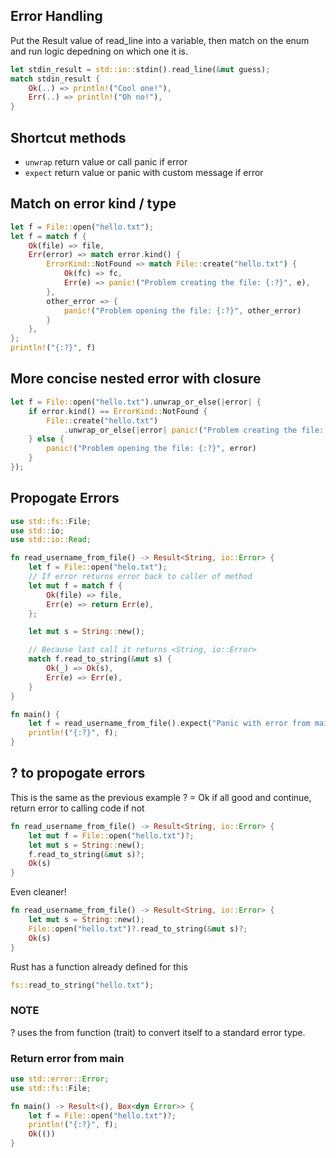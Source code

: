 ## Error Handling
Put the Result value of read_line into a variable, then match on the enum and run logic depedning on which one it is.
```rust
let stdin_result = std::io::stdin().read_line(&mut guess);
match stdin_result {
    Ok(..) => println!("Cool one!"),
    Err(..) => println!("Oh no!"),
}
```
## Shortcut methods
- `unwrap` return value or call panic if error
- `expect` return value or panic with custom message if error 

## Match on error kind / type
```rust
let f = File::open("hello.txt");
let f = match f {
    Ok(file) => file,
    Err(error) => match error.kind() {
        ErrorKind::NotFound => match File::create("hello.txt") {
            Ok(fc) => fc,
            Err(e) => panic!("Problem creating the file: {:?}", e),
        },
        other_error => {
            panic!("Problem opening the file: {:?}", other_error)
        }
    },
};
println!("{:?}", f)
```
## More concise nested error with closure
```rust
let f = File::open("hello.txt").unwrap_or_else(|error| {
    if error.kind() == ErrorKind::NotFound {
        File::create("hello.txt")
            .unwrap_or_else(|error| panic!("Problem creating the file: {:?}", error))
    } else {
        panic!("Problem opening the file: {:?}", error)
    }
});
```

## Propogate Errors
```rust
use std::fs::File;
use std::io;
use std::io::Read;

fn read_username_from_file() -> Result<String, io::Error> {
    let f = File::open("helo.txt");
    // If error returns error back to caller of method
    let mut f = match f {
        Ok(file) => file,
        Err(e) => return Err(e),
    };

    let mut s = String::new();

    // Because last call it returns <String, io::Error>
    match f.read_to_string(&mut s) {
        Ok(_) => Ok(s),
        Err(e) => Err(e),
    }
}

fn main() {
    let f = read_username_from_file().expect("Panic with error from main");
    println!("{:?}", f);
}
```
## ? to propogate errors
This is the same as the previous example
? = Ok if all good and continue, return error to calling code if not
```rust
fn read_username_from_file() -> Result<String, io::Error> {
    let mut f = File::open("hello.txt")?;
    let mut s = String::new();
    f.read_to_string(&mut s)?;
    Ok(s)
}
```
Even cleaner!
```rust
fn read_username_from_file() -> Result<String, io::Error> {
    let mut s = String::new();
    File::open("hello.txt")?.read_to_string(&mut s)?;
    Ok(s)
}
```
Rust has a function already defined for this
```rust
fs::read_to_string("hello.txt");
```

### NOTE
? uses the from function (trait) to convert itself to a standard error type.

### Return error from main
```rust
use std::error::Error;
use std::fs::File;

fn main() -> Result<(), Box<dyn Error>> {
    let f = File::open("hello.txt")?;
    println!("{:?}", f);
    Ok(())
}
```